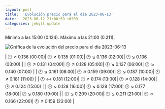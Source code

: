 ```yaml
---
layout: post
title:  'Evolución precio para el día 2023-06-13'
date:   2023-06-12 21:00:59 +0200
categories: jekyll update
---
```

Mínimo a las 15:00 (0.124). Máximo a las 21:00 (0.211). 

![Gráfica de la evolución del precio para el día 2023-06-13](https://files.botsin.space/media_attachments/files/110/532/793/946/595/906/original/571a02b07f90e20d.png)


| 🕛 ↗ 0.136 (00:00)| 🕐 ↗ 0.135 (01:00)| 🕑 ↘ 0.136 (02:00)| 🕒 ↘ 0.136 (03:00) | 
| 🕓 ↗ 0.131 (04:00)| 🕔 ↗ 0.128 (05:00)| 🕕 ↘ 0.137 (06:00)| 🕖 ↘ 0.140 (07:00) | 
| 🕗 ↘ 0.161 (08:00)| 🕘 ↗ 0.159 (09:00)| 🕙 ↘ 0.187 (10:00)| 🕚 ↗ 0.181 (11:00) | 
| 🕛 ↔ 0.181 (12:00)| 🕐 ↗ 0.174 (13:00)| 🕑 ↗ 0.128 (14:00)| 🕒 ↗ 0.124 (15:00) | 
| 🕓 ↘ 0.128 (16:00)| 🕔 ↘ 0.128 (17:00)| 🕕 ↘ 0.177 (18:00)| 🕖 ↘ 0.180 (19:00) | 
| 🕗 ↘ 0.209 (20:00)| 🕘 ↘ 0.211 (21:00)| 🕙 ↗ 0.166 (22:00)| 🕚 ↗ 0.159 (23:00) | 
 

